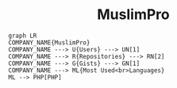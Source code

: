 <h1 align="center">MuslimPro</h1>

```mermaid
graph LR
COMPANY_NAME{MuslimPro}
COMPANY_NAME ---> U{Users} ---> UN[1]
COMPANY_NAME ---> R{Repositories} ---> RN[2]
COMPANY_NAME ---> G{Gists} ---> GN[1]
COMPANY_NAME ---> ML{Most Used<br>Languages}
ML --> PHP[PHP]
```
